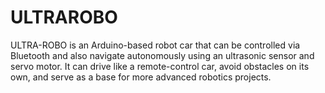 # ULTRAROBO
ULTRA-ROBO is an Arduino-based robot car that can be controlled via Bluetooth and also navigate autonomously using an ultrasonic sensor and servo motor. It can drive like a remote-control car, avoid obstacles on its own, and serve as a base for more advanced robotics projects.

